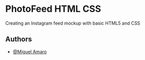 # PhotoFeed HTML CSS

Creating an Instagram feed mockup with basic HTML5 and CSS



## Authors

- [@Miguel Amaro](https://www.github.com/MigueAmaro)

